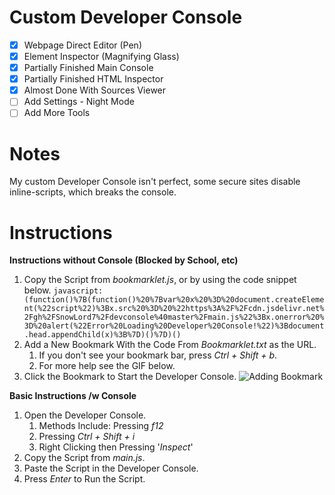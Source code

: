 # Custom Developer Console
- [x] Webpage Direct Editor (Pen)
- [x] Element Inspector (Magnifying Glass)
- [x] Partially Finished Main Console
- [x] Partially Finished HTML Inspector
- [x] Almost Done With Sources Viewer
- [ ] Add Settings - Night Mode
- [ ] Add More Tools

# Notes
My custom Developer Console isn't perfect, some secure sites disable inline-scripts, which breaks the console.

# Instructions
**Instructions without Console (Blocked by School, etc)**
1. Copy the Script from *bookmarklet.js*, or by using the code snippet below.
`javascript:(function()%7B(function()%20%7Bvar%20x%20%3D%20document.createElement(%22script%22)%3Bx.src%20%3D%20%22https%3A%2F%2Fcdn.jsdelivr.net%2Fgh%2FSnowLord7%2Fdevconsole%40master%2Fmain.js%22%3Bx.onerror%20%3D%20alert(%22Error%20Loading%20Developer%20Console!%22)%3Bdocument.head.appendChild(x)%3B%7D)()%7D)()`
3. Add a New Bookmark With the Code From *Bookmarklet.txt* as the URL.
   1. If you don't see your bookmark bar, press *Ctrl + Shift + b*.
   1. For more help see the GIF below.
4. Click the Bookmark to Start the Developer Console.
![Adding Bookmark](https://media.discordapp.net/attachments/494518655200002072/557344351253168128/Dev.gif)

**Basic Instructions /w Console**
1. Open the Developer Console.
   1. Methods Include: Pressing *f12*
   1. Pressing *Ctrl + Shift + i*
   1. Right Clicking then Pressing '*Inspect*'
1. Copy the Script from *main.js*.
1. Paste the Script in the Developer Console.
1. Press *Enter* to Run the Script.
